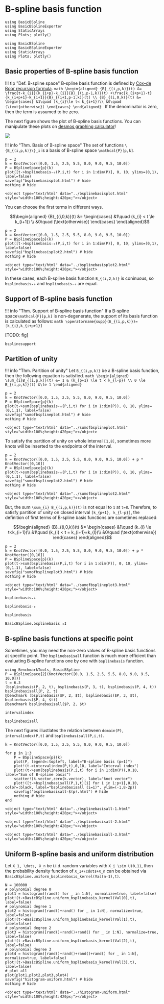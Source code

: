 # B-spline basis function

```@setup math
using BasicBSpline
using BasicBSplineExporter
using StaticArrays
using Plots; plotly()
```

```@setup math2
using BasicBSpline
using BasicBSplineExporter
using StaticArrays
using Plots; plotly()
```

## Basic properties of B-spline basis function

!!! tip "Def.  B-spline space"
    B-spline basis function is defined by [Cox–de Boor recursion formula](https://en.wikipedia.org/wiki/De_Boor%27s_algorithm).
    ```math
    \begin{aligned}
    {B}_{(i,p,k)}(t)
    &=
    \frac{t-k_{i}}{k_{i+p}-k_{i}}{B}_{(i,p-1,k)}(t)
    +\frac{k_{i+p+1}-t}{k_{i+p+1}-k_{i+1}}{B}_{(i+1,p-1,k)}(t) \\
    {B}_{(i,0,k)}(t)
    &=
    \begin{cases}
        &1\quad (k_{i}\le t< k_{i+1})\\
        &0\quad (\text{otherwise})
    \end{cases}
    \end{aligned}
    ```
    If the denominator is zero, then the term is assumed to be zero.

The next figure shows the plot of B-spline basis functions.
You can manipulate these plots on [desmos graphing calculator](https://www.desmos.com/calculator/ql6jqgdabs)!

![](../img/bsplinebasis.png)

!!! info "Thm.  Basis of B-spline space"
    The set of functions ``\{B_{(i,p,k)}\}_i`` is a basis of B-spline space ``\mathcal{P}[p,k]``.


```@repl math
p = 2
k = KnotVector([0.0, 1.5, 2.5, 5.5, 8.0, 9.0, 9.5, 10.0])
P = BSplineSpace{p}(k)
plot([t->bsplinebasis₊₀(P,i,t) for i in 1:dim(P)], 0, 10, ylims=(0,1), label=false)
savefig("bsplinebasisplot.html") # hide
nothing # hide
```

```@raw html
<object type="text/html" data="../bsplinebasisplot.html" style="width:100%;height:420px;"></object>
```

You can choose the first terms in different ways.

```math
\begin{aligned}
{B}_{(i,0,k)}(t)
&=
\begin{cases}
    &1\quad (k_{i} < t \le k_{i+1}) \\
    &0\quad (\text{otherwise})
\end{cases}
\end{aligned}
```

```@repl math
p = 2
k = KnotVector([0.0, 1.5, 2.5, 5.5, 8.0, 9.0, 9.5, 10.0])
P = BSplineSpace{p}(k)
plot([t->bsplinebasis₋₀(P,i,t) for i in 1:dim(P)], 0, 10, ylims=(0,1), label=false)
savefig("bsplinebasisplot2.html") # hide
nothing # hide
```

```@raw html
<object type="text/html" data="../bsplinebasisplot2.html" style="width:100%;height:420px;"></object>
```

In these cases, each B-spline basis function ``B_{(i,2,k)}`` is coninuous, so `bsplinebasis₊₀` and `bsplinebasis₋₀` are equal.

## Support of B-spline basis function
!!! info "Thm.  Support of B-spline basis function"
    If a B-spline space``\mathcal{P}[p,k]`` is non-degenerate, the support of its basis function is calculated as follows:
    ```math
    \operatorname{supp}(B_{(i,p,k)})=[k_{i},k_{i+p+1}]
    ```

[TODO: fig]

```@docs
bsplinesupport
```

## Partition of unity
!!! info "Thm.  Partition of unity"
    Let ``B_{(i,p,k)}`` be a B-spline basis function, then the following equation is satisfied.
    ```math
    \begin{aligned}
    \sum_{i}B_{(i,p,k)}(t) &= 1 & (k_{p+1} \le t < k_{l-p}) \\
    0 \le B_{(i,p,k)}(t) &\le 1
    \end{aligned}
    ```

```@repl math
p = 2
k = KnotVector([0.0, 1.5, 2.5, 5.5, 8.0, 9.0, 9.5, 10.0])
P = BSplineSpace{p}(k)
plot(t->sum(bsplinebasis₊₀(P,i,t) for i in 1:dim(P)), 0, 10, ylims=(0,1.1), label=false)
savefig("sumofbsplineplot.html") # hide
nothing # hide
```

```@raw html
<object type="text/html" data="../sumofbsplineplot.html" style="width:100%;height:420px;"></object>
```

To satisfy the partition of unity on whole interval ``[1,8]``, sometimes more knots will be inserted to the endpoints of the interval.

```@repl math
p = 2
k = KnotVector([0.0, 1.5, 2.5, 5.5, 8.0, 9.0, 9.5, 10.0]) + p * KnotVector([0,10])
P = BSplineSpace{p}(k)
plot(t->sum(bsplinebasis₊₀(P,i,t) for i in 1:dim(P)), 0, 10, ylims=(0,1.1), label=false)
savefig("sumofbsplineplot2.html") # hide
nothing # hide
```

```@raw html
<object type="text/html" data="../sumofbsplineplot2.html" style="width:100%;height:420px;"></object>
```

But, the sum ``\sum_{i} B_{(i,p,k)}(t)`` is not equal to ``1`` at ``t=8``.
Therefore, to satisfy partition of unity on closed interval ``[k_{p+1}, k_{l-p}]``, the definition of first terms of B-spline basis functions are sometimes replaced:

```math
\begin{aligned}
{B}_{(i,0,k)}(t)
&=
\begin{cases}
    &1\quad (k_{i} \le t<k_{i+1})\\
    &1\quad (k_{i} < t = k_{i+1}=k_{l})\\
    &0\quad (\text{otherwise})
\end{cases}
\end{aligned}
```

```@repl math
p = 2
k = KnotVector([0.0, 1.5, 2.5, 5.5, 8.0, 9.0, 9.5, 10.0]) + p * KnotVector([0,10])
P = BSplineSpace{p}(k)
plot(t->sum(bsplinebasis(P,i,t) for i in 1:dim(P)), 0, 10, ylims=(0,1.1), label=false)
savefig("sumofbsplineplot3.html") # hide
nothing # hide
```

```@raw html
<object type="text/html" data="../sumofbsplineplot3.html" style="width:100%;height:420px;"></object>
```

```@docs
bsplinebasis₊₀
```

```@docs
bsplinebasis₋₀
```

```@docs
bsplinebasis
```

```@docs
BasicBSpline.bsplinebasis₋₀I
```

## B-spline basis functions at specific point
Sometimes, you may need the non-zero values of B-spline basis functions at specific point.
The `bsplinebasisall` function is much more efficient than evaluating B-spline functions one by one with `bsplinebasis` function.

```@repl
using BenchmarkTools, BasicBSpline
P = BSplineSpace{2}(KnotVector([0.0, 1.5, 2.5, 5.5, 8.0, 9.0, 9.5, 10.0]))
t = 6.3
(bsplinebasis(P, 2, t), bsplinebasis(P, 3, t), bsplinebasis(P, 4, t))
bsplinebasisall(P, 2, t)
@benchmark (bsplinebasis($P, 2, $t), bsplinebasis($P, 3, $t), bsplinebasis($P, 4, $t))
@benchmark bsplinebasisall($P, 2, $t)
```

```@docs
intervalindex
```

```@docs
bsplinebasisall
```

The next figures illustlates the relation between `domain(P)`, `intervalindex(P,t)` and `bsplinebasisall(P,i,t)`.

```@example math2
k = KnotVector([0.0, 1.5, 2.5, 5.5, 8.0, 9.0, 9.5, 10.0])

for p in 1:3
    P = BSplineSpace{p}(k)
    plot(P, legend=:topleft, label="B-spline basis (p=1)")
    plot!(t->intervalindex(P,t),0,10, label="Interval index")
    plot!(t->sum(bsplinebasis(P,i,t) for i in 1:dim(P)),0,10, label="Sum of B-spline basis")
    scatter!(k.vector,zero(k.vector), label="knot vector")
    plot!([t->bsplinebasisall(P,1,t)[i] for i in 1:p+1],0,10, color=:black, label="bsplinebasisall (i=1)", ylim=(-1,8-2p))
    savefig("bsplinebasisall-$(p).html") # hide
    nothing # hide
end
```

```@raw html
<object type="text/html" data="../bsplinebasisall-1.html" style="width:100%;height:420px;"></object>
```

```@raw html
<object type="text/html" data="../bsplinebasisall-2.html" style="width:100%;height:420px;"></object>
```

```@raw html
<object type="text/html" data="../bsplinebasisall-3.html" style="width:100%;height:420px;"></object>
```

## Uniform B-spline basis and uniform distribution

Let ``X_1, \dots, X_n`` be i.i.d. random variables with ``X_i \sim U(0,1)``, then the probability density function of ``X_1+\cdots+X_n`` can be obtained via `BasicBSpline.uniform_bsplinebasis_kernel(Val(n-1),t)`.

```@example math
N = 100000
# polynomial degree 0
plot1 = histogram([rand() for _ in 1:N], normalize=true, label=false)
plot!(t->BasicBSpline.uniform_bsplinebasis_kernel(Val(0),t), label=false)
# polynomial degree 1
plot2 = histogram([rand()+rand() for _ in 1:N], normalize=true, label=false)
plot!(t->BasicBSpline.uniform_bsplinebasis_kernel(Val(1),t), label=false)
# polynomial degree 2
plot3 = histogram([rand()+rand()+rand() for _ in 1:N], normalize=true, label=false)
plot!(t->BasicBSpline.uniform_bsplinebasis_kernel(Val(2),t), label=false)
# polynomial degree 3
plot4 = histogram([rand()+rand()+rand()+rand() for _ in 1:N], normalize=true, label=false)
plot!(t->BasicBSpline.uniform_bsplinebasis_kernel(Val(3),t), label=false)
# plot all
plot(plot1,plot2,plot3,plot4)
savefig("histogram-uniform.html") # hide
nothing # hide
```

```@raw html
<object type="text/html" data="../histogram-uniform.html" style="width:100%;height:420px;"></object>
```
